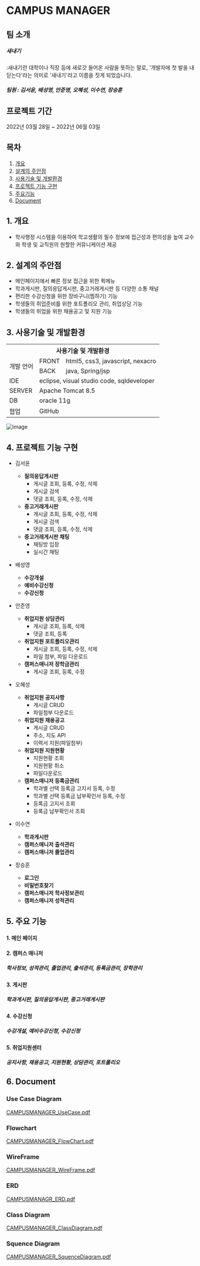 # CAMPUS MANAGER

## 팀 소개
##### 새내기
:새내기란 대학이나 직장 등에 새로갓 들어온 사람을 뜻하는 말로, 
'개발자에 첫 발을 내딛는다'라는 의미로 '새내기'라고 이름을 짓게 되었습니다. 
##### 팀원 : 김서윤, 배성영, 안준영, 오혜성, 이수연, 장승훈

## 프로젝트 기간
2022년 03월 28일 ~ 2022년 06월 03일

## 목차  
1. [개요](#1-개요)
2. [설계의 주안점](#2-설계의-주안점)
3. [사용기술 및 개발환경](#3-사용기술-및-개발환경)
4. [프로젝트 기능 구현](#4-프로젝트-기능-구현)
5. [주요기능](#5-주요기능)
6. [Document](#6-document)


## 1. 개요
- 학사행정 시스템을 이용하여 학교생활의 필수 정보에 접근성과 편의성을 높여 
  교수와 학생 및 교직원의 원할한 커뮤니케이션 제공


## 2. 설계의 주안점
- 메인페이지에서 빠른 정보 접근을 위한 퀵메뉴
- 학과게시판, 질의응답게시판, 중고거래게시판 등 다양한 소통 채널
- 편리한 수강신청을 위한 장바구니(찜하기) 기능
- 학생들의 취업준비를 위한 포트폴리오 관리, 취업상담 기능
- 학생들의 취업을 위한 채용공고 및 지원 기능


## 3. 사용기술 및 개발환경

<table>
   <tr>
    <th colspan="3">사용기술 및 개발환경</th>
  </tr>
  
  <tr>
    <td rowspan="2">개발 언어</td>
    <td>FRONT</td>
    <td>html5, css3, javascript, nexacro</td>
  </tr>
  <tr>
    <td>BACK</td>
    <td> java, Spring/jsp</td>
  </tr>
  <tr>
    <td>IDE</td>
    <td colspan="2">eclipse, visual studio code, sqldeveloper</td>
  </tr>
  <tr>
    <td>SERVER</td>
    <td colspan="2">Apache Tomcat 8.5</td>
  </tr>
  <tr>
    <td>DB</td>
    <td colspan="2">oracle 11g </td>
  </tr>
  <tr>
    <td>협업</td>
    <td colspan="2">GitHub</td>
  </tr>
</table>

![image](https://user-images.githubusercontent.com/56354642/171804188-6fc0be59-1126-41d3-b134-9cc229ecbfd5.png)



## 4. 프로젝트 기능 구현

  - 김서윤
    - **질의응답게시판**
      - 게시글 조회, 등록, 수정, 삭제
      - 게시글 검색
      - 댓글 조회, 등록, 수정, 삭제
    - **중고거래게시판**
      - 게시글 조회, 등록, 수정, 삭제
      - 게시글 검색
      - 댓글 조회, 등록, 수정, 삭제
    - **중고거래게시판 채팅**
      - 채팅방 입장
      - 실시간 채팅 
  
  
  - 배성영
    - **수강개설**
    - **예비수강신청**
    - **수강신청**
  
  
  - 안준영
    - **취업지원 상담관리**
        - 게시글 조회, 등록, 삭제
        - 댓글 조회, 등록
    - **취업지원 포트폴리오관리**
       - 게시글 조회, 등록, 수정, 삭제
       - 파일 첨부, 파일 다운로드
    - **캠퍼스매니저 장학금관리**
       - 게시글 조회, 등록, 수정
  
  - 오혜성
    - **취업지원 공지사항**
      - 게시글 CRUD
      - 파일첨부 다운로드
    - **취업지원 채용공고**
      - 게시글 CRUD
      - 주소, 지도 API
      - 이력서 지원(파일첨부) 
    - **취업지원 지원현황**
      - 지원현황 조회
      - 지원현황 취소
      - 파일다운로드 
    - **캠퍼스매니저 등록금관리**
      - 학과별 선택 등록금 고지서 등록, 수정
      - 학과별 선택 등록금 납부확인서 등록, 수정
      - 등록금 고지서 조회
      - 등록금 납부확인서 조회 
  
  
  - 이수연
    - **학과게시판**
    - **캠퍼스매니저 출석관리**
    - **캠퍼스매니저 졸업관리**


  - 장승훈
    - **로그인**
    - **비밀번호찾기**
    - **캠퍼스매니저 학사정보관리**
    - **캠퍼스매니저 성적관리**


 
## 5. 주요 기능
#### 1. 메인 페이지

#### 2. 캠퍼스 매니저
##### 학사정보, 성적관리, 졸업관리, 출석관리, 등록금관리, 장학관리  

#### 3. 게시판
##### 학과게시판, 질의응답게시판, 중고거래게시판  

#### 4. 수강신청
##### 수강개설, 예비수강신청, 수강신청  

#### 5. 취업지원센터
##### 공지사항, 채용공고, 지원현황, 상담관리, 포트폴리오  



## 6. Document
### Use Case Diagram
[CAMPUSMANAGER_UseCase.pdf](https://github.com/1129khNexapring/CAMMAE/files/8843402/CAMPUSMANAGER_UseCase.pdf)


### Flowchart
[CAMPUSMANAGER_FlowChart.pdf](https://github.com/1129khNexapring/CAMMAE/files/8843386/CAMPUSMANAGER_FlowChart.pdf)


### WireFrame
[CAMPUSMANAGER_WireFrame.pdf](https://github.com/1129khNexapring/CAMMAE/files/8843349/CAMPUSMANAGER_WireFrame.pdf)


### ERD
[CAMPUSMANAGR_ERD.pdf](https://github.com/1129khNexapring/CAMMAE/files/8843328/CAMPUSMANAGR_ERD.pdf)


### Class Diagram
[CAMPUSMANAGER_ClassDiagram.pdf](https://github.com/1129khNexapring/CAMMAE/files/8843336/CAMPUSMANAGER_ClassDiagram.pdf)


### Squence Diagram
[CAMPUSMANAGER_SquenceDiagram.pdf](https://github.com/1129khNexapring/CAMMAE/files/8843341/CAMPUSMANAGER_SquenceDiagram.pdf)

